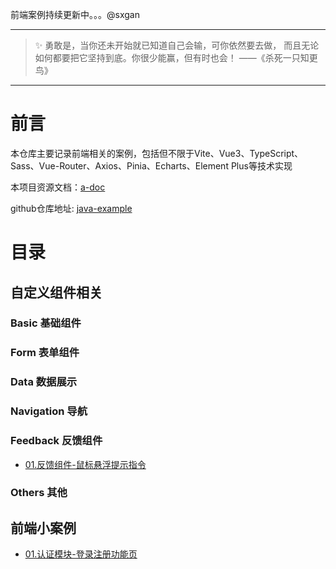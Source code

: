 前端案例持续更新中。。。@sxgan

---

> ✨ 勇敢是，当你还未开始就已知道自己会输，可你依然要去做，
> 而且无论如何都要把它坚持到底。你很少能赢，但有时也会！ ——《杀死一只知更鸟》

--- 

# 前言

本仓库主要记录前端相关的案例，包括但不限于Vite、Vue3、TypeScript、Sass、Vue-Router、Axios、Pinia、Echarts、Element Plus等技术实现

本项目资源文档：[a-doc](..%2Fa-doc)

github仓库地址: [java-example](https://github.com/sxgan-code/java-example)

# 目录

## 自定义组件相关

### Basic 基础组件

### Form 表单组件

### Data 数据展示

### Navigation 导航

### Feedback 反馈组件

- [01.反馈组件-鼠标悬浮提示指令](src%2Fcomponents%2Ftips)

### Others 其他

## 前端小案例

- [01.认证模块-登录注册功能页](src%2Fviews%2FSigninPage.vue)
